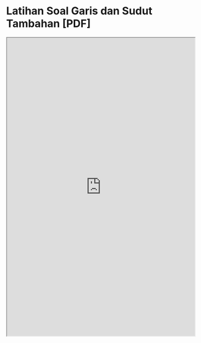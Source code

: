 # Latihan Soal Garis dan Sudut Tambahan [PDF]

  <iframe
      src="https://bank.vnctkevin.com/kelas-7/math/assets/BANK-Matematika-Garis_dan_Sudut.pdf"
      width="100%"
      height="800px"
      loading="lazy"
      title="PDF-file"
  ></iframe>